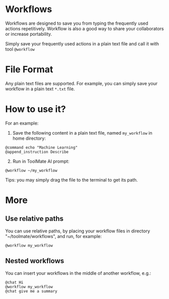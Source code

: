 # Workflows

Workflows are designed to save you from typing the frequently used actions repetitively.  Workflow is also a good way to share your collaborators or increase portability.

Simply save your frequently used actions in a plain text file and call it with tool `@workflow`

# File Format

Any plain text files are supported.  For example, you can simply save your workflow in a plain text `*.txt` file.

# How to use it?

For an example:

1. Save the following content in a plain text file, named `my_workflow` in home directory:

```
@command echo "Machine Learning"
@append_instruction Describe
```

2. Run in ToolMate AI prompt:

```
@workflow ~/my_workflow
```

Tips: you may simply drag the file to the terminal to get its path.

# More

## Use relative paths

You can use relative paths, by placing your workflow files in directory "~/toolmate/workflows", and run, for example:

```
@workflow my_workflow
```

## Nested workflows

You can insert your workflows in the middle of another workflow, e.g.:

```
@chat Hi
@workflow my_workflow
@chat give me a summary
```